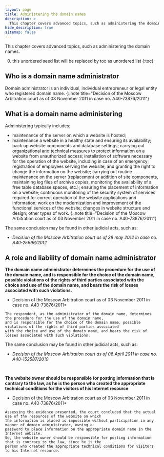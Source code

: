 ```yaml
---
layout: page
title: Administering the domain names
description: >
  This chapter covers advanced topics, such as administering the domain names.
hide_description: true
sitemap: false
---
```


This chapter covers advanced topics, such as administering the domain names.

0. this unordered seed list will be replaced by toc as unordered list
{:toc}

## Who is a domain name administrator

Domain administrator is an individual, individual entrepreneur or legal entity who registered domain name.
{:.note title="Decision of the Moscow Arbitration court as of 03 November 2011 in case no. A40-73876/2011"}

## What is a domain name administering

Administering typically includes: 
* maintenance of the server on which a website is hosted; 
* maintenance a website in a healthy state and ensuring its availability; back up website components and database settings; carrying out organizational and technical measures to protect information on a website from unauthorized access; installation of software necessary for the operation of the website, including in case of an emergency; registration of employees serving the website, and granting the right to change the information on the website; carrying out routine maintenance on the server (replacement or addition of site components, maintaining log files of archive copies, monitoring the availability of a free table database spaces, etc.); ensuring the placement of information on a website; continuous monitoring of the security system of services required for correct operation of the website applications and information; work on the modernization and improvement of the functional services of the website; changes in website structure and design; other types of work.
{:.note title="Decision of the Moscow Arbitration court as of 03 November 2011 in case no. A40-73876/2011"}

The same conclusion may be found in other judicial acts, such as:
* *Decision of the Moscow Arbitration court as of 28 may 2012 in case no. A40-25696/2012*


## A role and liability of domain name administrator

**The domain name administrator determines the procedure for the use of the domain name, and is responsible for the choice of the domain name, possible violations of the rights of third parties associated with the choice and use of the domain name, and bears the risk of losses associated with such violations.**
* Decision of the Moscow Arbitration court as of 03 November 2011 in case no. A40-73876/2011*
```
The respondent, as the administrator of the domain name, determines the procedure for the use of the domain name, 
and is responsible for the choice of the domain name, possible violations of the rights of third parties associated 
with the choice and use of the domain name, and bears the risk of losses associated with such violations.
```

The same conclusion may be found in other judicial acts, such as:

* *Decision of the Moscow Arbitration court as of 08 April 2011 in case no. A40-152587/2010*
<br/>

**The website owner should be responsible for posting information that is contrary to the law, as he is the person who created the appropriate technical conditions for the visitors of his Internet resource**
* Decision of the Moscow Arbitration court as of 03 November 2011 in case no. A40-73876/2011*
```
Assessing the evidence presented, the court concluded that the actual use of the resources of the website on which 
the information is placed is impossible without participation in any manner of domain administrator, owning a 
password to place information on the appropriate domain name in the Internet website.
So, the website owner should be responsible for posting information that is contrary to the law, since he is the 
person who created the appropriate technical conditions for visitors to his Internet resource.
```

